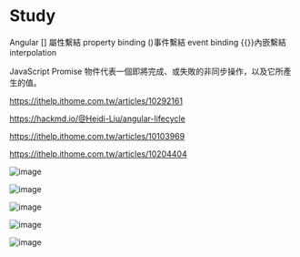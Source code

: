 # Study

Angular 
[] 屬性繫結 property binding
()事件繫結  event binding
{{}}內嵌繫結 interpolation

JavaScript
Promise 物件代表一個即將完成、或失敗的非同步操作，以及它所產生的值。

https://ithelp.ithome.com.tw/articles/10292161 

https://hackmd.io/@Heidi-Liu/angular-lifecycle

https://ithelp.ithome.com.tw/articles/10103969

https://ithelp.ithome.com.tw/articles/10204404

![image](https://user-images.githubusercontent.com/17610423/203209008-83264e16-152f-48dc-b9ff-ccb9295de535.png)

![image](https://user-images.githubusercontent.com/17610423/202995977-3ca8213a-7e9e-4811-aec0-3e53a1d2cf70.png)

![image](https://user-images.githubusercontent.com/17610423/202996195-047c3717-228b-4c01-af4c-02a132e97008.png)

![image](https://user-images.githubusercontent.com/17610423/204699258-a6a97548-898a-444b-a87a-2a0e90560f2f.png)

![image](https://user-images.githubusercontent.com/17610423/206994073-58a2c0b2-07b7-49d2-9dc3-5fc0f1ac6875.png)
